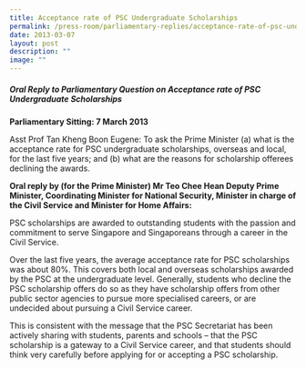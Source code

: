 ```yaml
---
title: Acceptance rate of PSC Undergraduate Scholarships
permalink: /press-room/parliamentary-replies/acceptance-rate-of-psc-undergraduate-scholarships/
date: 2013-03-07
layout: post
description: ""
image: ""
---
```

##### Oral Reply to Parliamentary Question on Acceptance rate of PSC Undergraduate Scholarships

**Parliamentary Sitting: 7 March 2013**

Asst Prof Tan Kheng Boon Eugene: To ask the Prime Minister (a) what is the acceptance rate for PSC undergraduate scholarships, overseas and local, for the last five years; and (b) what are the reasons for scholarship offerees declining the awards.

**Oral reply by (for the Prime Minister) Mr Teo Chee Hean Deputy Prime Minister, Coordinating Minister for National Security, Minister in charge of the Civil Service and Minister for Home Affairs:**

PSC scholarships are awarded to outstanding students with the passion and commitment to serve Singapore and Singaporeans through a career in the Civil Service.

Over the last five years, the average acceptance rate for PSC scholarships was about 80%. This covers both local and overseas scholarships awarded by the PSC at the undergraduate level. Generally, students who decline the PSC scholarship offers do so as they have scholarship offers from other public sector agencies to pursue more specialised careers, or are undecided about pursuing a Civil Service career.

This is consistent with the message that the PSC Secretariat has been actively sharing with students, parents and schools – that the PSC scholarship is a gateway to a Civil Service career, and that students should think very carefully before applying for or accepting a PSC scholarship.